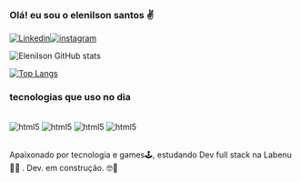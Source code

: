### Olá! eu sou o elenilson santos ✌️

[![Linkedin](https://img.shields.io/badge/LinkedIn-0077B5?style=for-the-badge&logo=linkedin&logoColor=white)](https://www.linkedin.com/in/elenilson-santos-6a20a0249/)[![instagram](https://img.shields.io/badge/Instagram-E4405F?style=for-the-badge&logo=instagram&logoColor=white)](https://www.instagram.com/elenilson.santos28/)

![Elenilson GitHub stats](https://github-readme-stats.vercel.app/api?username=elenilsonxd&show_icons=true&theme=merko)

[![Top Langs](https://github-readme-stats.vercel.app/api/top-langs/?username=elenilsonxd)](https://github.com/anuraghazra/github-readme-stats)

### tecnologias que uso no dia 
<div style="dysplay: inline_block"><br/>
<img aling= "center" alt="html5" src="https://img.shields.io/badge/HTML5-E34F26?style=for-the-badge&logo=html5&logoColor=white" />
<img aling= "center" alt="html5" src="https://img.shields.io/badge/CSS3-1572B6?style=for-the-badge&logo=css3&logoColor=white" />
<img aling= "center" alt="html5" src="https://img.shields.io/badge/JavaScript-323330?style=for-the-badge&logo=javascript&logoColor=F7DF1E" />
<img aling= "center" alt="html5" src="https://img.shields.io/badge/Node.js-43853D?style=for-the-badge&logo=node.js&logoColor=white" />
</div><br/>

Apaixonado por tecnologia e games🕹️, estudando Dev full stack na Labenu👨‍🎓 . Dev. em construção. 🤓🚀
